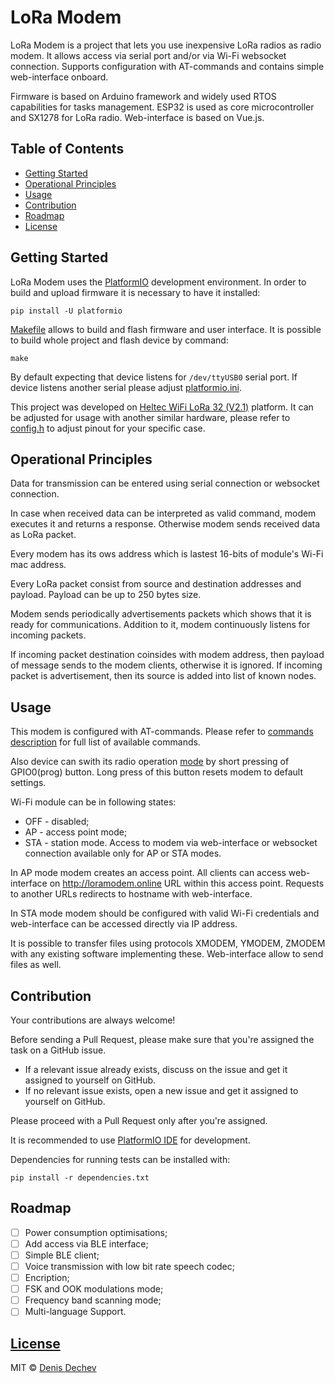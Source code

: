 # LoRa Modem

LoRa Modem is a project that lets you use inexpensive LoRa radios as radio modem. It allows access via serial port and/or via Wi-Fi websocket connection. Supports configuration with AT-commands and contains simple web-interface onboard.

Firmware is based on Arduino framework and widely used RTOS capabilities for tasks management. ESP32 is used as core microcontroller and SX1278 for LoRa radio. Web-interface is based on Vue.js.

## Table of Contents
 * [Getting Started](#getting-started)
 * [Operational Principles](#operational-principles)
 * [Usage](#usage)
 * [Contribution](#contribution)
 * [Roadmap](#roadmap)
 * [License](#license)

## Getting Started

LoRa Modem uses the [PlatformIO](https://platformio.org/) development environment. In order to build and upload firmware it is necessary to have it installed:
```
pip install -U platformio
```
[Makefile](Makefile) allows to build and flash firmware and user interface. It is possible to build whole project and flash device by command:
```
make
```
By default expecting that device listens for `/dev/ttyUSB0` serial port. If device listens another serial please adjust [platformio.ini](platformio.ini).

This project was developed on [Heltec WiFi LoRa 32 (V2.1)](https://heltec.org/product/wifi-lora-32-v2/) platform. It can be adjusted for usage with another similar hardware, please refer to [config.h](include/config.h) to adjust pinout for your specific case.

## Operational Principles
Data for transmission can be entered using serial connection or websocket connection.

In case when received data can be interpreted as valid command, modem executes it and returns a response. Otherwise modem sends received data as LoRa packet.

Every modem has its ows address which is lastest 16-bits of module's Wi-Fi mac address.   

Every LoRa packet consist from source and destination addresses and payload. Payload can be up to 250 bytes size.

Modem sends periodically advertisements packets which shows that it is ready for communications. Addition to it, modem continuously listens for incoming packets. 

If incoming packet destination coinsides with modem address, then payload of message sends to the modem clients, otherwise it is ignored. If incoming packet is advertisement, then its source is added into list of known nodes. 

## Usage

This modem is configured with AT-commands. Please refer to [commands description](docs/commands.md) for full list of available commands.

Also device can swith its radio operation [mode](docs/commands.md#atmode) by short pressing of GPIO0(prog) button. Long press of this button resets modem to default settings. 

Wi-Fi module can be in following states:
* OFF - disabled;
* AP - access point mode;
* STA - station mode.
Access to modem via web-interface or websocket connection available only for AP or STA modes. 

In AP mode modem creates an access point. All clients can access web-interface on http://loramodem.online URL within this access point. Requests to another URLs redirects to hostname with web-interface.

In STA mode modem should be configured with valid Wi-Fi credentials and web-interface can be accessed directly via IP address.

It is possible to transfer files using protocols XMODEM, YMODEM, ZMODEM with any existing software implementing these. Web-interface allow to send files as well.

## Contribution

Your contributions are always welcome!

Before sending a Pull Request, please make sure that you're assigned the task on a GitHub issue.

- If a relevant issue already exists, discuss on the issue and get it assigned to yourself on GitHub.
- If no relevant issue exists, open a new issue and get it assigned to yourself on GitHub.

Please proceed with a Pull Request only after you're assigned.

It is recommended to use [PlatformIO IDE](https://platformio.org/platformio-ide) for development. 

Dependencies for running tests can be installed with:
```
pip install -r dependencies.txt
```

## Roadmap
- [ ] Power consumption optimisations;
- [ ] Add access via BLE interface;
- [ ] Simple BLE client;
- [ ] Voice transmission with low bit rate speech codec;
- [ ] Encription;
- [ ] FSK and OOK modulations mode;
- [ ] Frequency band scanning mode;
- [ ] Multi-language Support.

## [License](LICENSE.md)
MIT © [Denis Dechev](https://github.com/dendec)